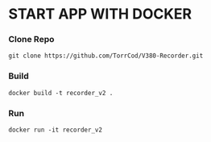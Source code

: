 # START APP WITH DOCKER

### Clone Repo
`git clone https://github.com/TorrCod/V380-Recorder.git`

### Build
`docker build -t recorder_v2 .`

### Run
`docker run -it recorder_v2 `